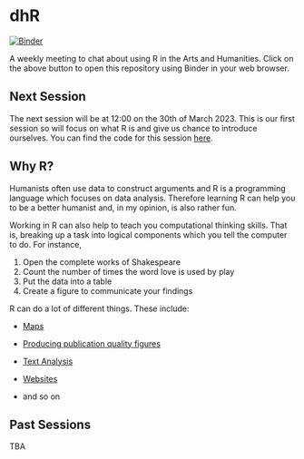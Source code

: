 # dhR

[![Binder](https://mybinder.org/badge_logo.svg)](https://mybinder.org/v2/gh/jamestripp/dhR/main)

A weekly meeting to chat about using R in the Arts and Humanities. Click on the above button to open this repository using Binder in your web browser.

## Next Session

The next session will be at 12:00 on the 30th of March 2023. This is our first session so will focus on what R is and give us chance to introduce ourselves. You can find the code for this session [here](https://github.com/jamestripp/dhR/blob/main/01_30-03-2023/Intro.R).

## Why R?

Humanists often use data to construct arguments and R is a programming language which focuses on data analysis. Therefore learning R can help you to be a better humanist and, in my opinion, is also rather fun.

Working in R can also help to teach you computational thinking skills. That is, breaking up a task into logical components which you tell the computer to do. For instance,

1.  Open the complete works of Shakespeare
2.  Count the number of times the word love is used by play
3.  Put the data into a table
4.  Create a figure to communicate your findings

R can do a lot of different things. These include:

-   [Maps](https://rstudio.github.io/leaflet/)

-   [Producing publication quality figures](https://r-graph-gallery.com/ggplot2-package.html)

-   [Text Analysis](https://quanteda.io/index.html)

-   [Websites](https://bookdown.org/yihui/blogdown/)

-   and so on

## Past Sessions

TBA
